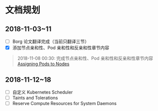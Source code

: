 # 文档规划

## 2018-11-03~11

- [ ] Borg 论文翻译完成（当前只翻译三节）
- [x] 添加节点亲和性、Pod 亲和性和反亲和性章节内容
  
> 2018-11-08 00:30: 完成节点亲和性、Pod 亲和性和反亲和性章节内容 [Assigning Pods to Nodes](/k8s/assigning-pods-to-nodes.html) 

## 2018-11-12~18

- [ ] 自定义 Kubernetes Scheduler
- [ ] Taints and Tolerations
- [ ] Reserve Compute Resources for System Daemons
